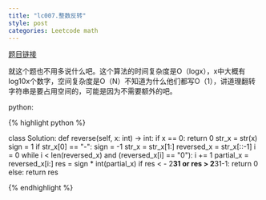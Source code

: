 ```yaml
---
title: "lc007.整数反转"
style: post
categories: Leetcode math
---
```


[题目链接](https://leetcode-cn.com/problems/reverse-integer/)

就这个题也不用多说什么吧。这个算法的时间复杂度是O（logx），x中大概有log10x个数字，空间复杂度是O（N）不知道为什么他们都写O（1），讲道理翻转字符串是要占用空间的，可能是因为不需要额外的吧。

python:

{% highlight python %}

class Solution:
    def reverse(self, x: int) -> int:
        if x == 0:
            return 0
        str_x = str(x)
        sign = 1
        if str_x[0] == "-":
            sign = -1
            str_x = str_x[1:]
        reversed_x = str_x[::-1]
        i = 0
        while i < len(reversed_x) and (reversed_x[i] == "0"):
            i += 1
        partial_x = reversed_x[i:]
        res = sign * int(partial_x)
        if res < - 2**31 or res > 2**31-1:
            return 0
        else:
            return res

{% endhighlight %}
